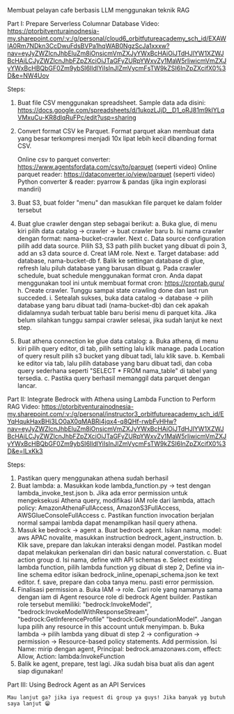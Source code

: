 Membuat pelayan cafe berbasis LLM menggunakan teknik RAG

Part I: Prepare Serverless Columnar Database
Video: https://ptorbitventurainodnesia-my.sharepoint.com/:v:/g/personal/cloud6_orbitfutureacademy_sch_id/EXAWlA0Rm7NDkn3CcDwuFdsBVPa1hqWAB0NgzScJa1xxxw?nav=eyJyZWZlcnJhbEluZm8iOnsicmVmZXJyYWxBcHAiOiJTdHJlYW1XZWJBcHAiLCJyZWZlcnJhbFZpZXciOiJTaGFyZURpYWxvZy1MaW5rIiwicmVmZXJyYWxBcHBQbGF0Zm9ybSI6IldlYiIsInJlZmVycmFsTW9kZSI6InZpZXcifX0%3D&e=NW4Uov

Steps:

1. Buat file CSV menggunakan spreadsheet. Sample data ada disini: https://docs.google.com/spreadsheets/d/1ukozLJjD__D1_oRJ81m9klYLqVMxuCu-KR8dlqRuFPc/edit?usp=sharing
2. Convert format CSV ke Parquet. Format parquet akan membuat data yang besar terkompresi menjadi 10x lipat lebih kecil dibanding format CSV.

   Online csv to parquet converter: https://www.agentsfordata.com/csv/to/parquet (seperti video)
   Online parquet reader: https://dataconverter.io/view/parquet (seperti video)
   Python converter & reader: pyarrow & pandas (jika ingin explorasi mandiri)
3. Buat S3, buat folder "menu" dan masukkan file parquet ke dalam folder tersebut
4. Buat glue crawler dengan step sebagai berikut:
   a. Buka glue, di menu kiri pilih data catalog -> crawler -> buat crawler baru
   b. Isi nama crawler dengan format: nama-bucket-crawler. Next
   c. Data source configuration pilih add data source. Pilih S3, S3 path pilih bucket yang dibuat di poin 3, add an s3 data source
   d. Creat IAM role. Next
   e. Target database: add database, nama-bucket-db
   f. Balik ke settingan database di glue, refresh lalu piluh database yang barusan dibuat
   g. Pada crawler schedule, buat schedule menggunakan format cron. Anda dapat menggunakan tool ini untuk membuat format cron: https://crontab.guru/
   h. Create crawler. Tunggu sampai state crawling done dan last run succeded.
   i. Setealah sukses, buka data catalog -> database -> pilih database yang baru dibuat tadi (nama-bucket-db) dan cek apakah didalamnya sudah terbuat table baru berisi menu di parquet kita. Jika belum silahkan tunggu sampai crawler selesai, jika sudah lanjut ke next step.
5. Buat athena connection ke glue data catalog:
   a. Buka athena, di menu kiri pilih query editor, di tab, pilih setting lalu klik manage. pada Location of query result pilih s3 bucket yang dibuat tadi, lalu klik save.
   b. Kembali ke editor via tab, lalu pilih database yang baru dibuat tadi, dan coba query sederhana seperti "SELECT * FROM nama_table" di tabel yang tersedia.
   c. Pastika query berhasil memanggil data parquet dengan lancar.

Part II: Integrate Bedrock with Athena using Lambda Function to Perform RAG
Video: https://ptorbitventurainodnesia-my.sharepoint.com/:v:/g/personal/instructor3_orbitfutureacademy_sch_id/EYqHqukHaxBHi3LO0aX0qMABRi4jqx4-q8QHf-rwbFvHHw?nav=eyJyZWZlcnJhbEluZm8iOnsicmVmZXJyYWxBcHAiOiJTdHJlYW1XZWJBcHAiLCJyZWZlcnJhbFZpZXciOiJTaGFyZURpYWxvZy1MaW5rIiwicmVmZXJyYWxBcHBQbGF0Zm9ybSI6IldlYiIsInJlZmVycmFsTW9kZSI6InZpZXcifX0%3D&e=ILxKk3

Steps:

1. Pastikan query menggunakan athena sudah berhasil
2. Buat lambda:
   a. Masukkan kode lambda_function.py -> test dengan lambda_invoke_test.json
   b. Jika ada error permission untuk mengeksekusi Athena query, modifikasi IAM role dari lambda, attach policy: AmazonAthenaFullAccess, AmazonS3FullAccess, AWSGlueConsoleFullAccess
   c. Pastikan function invocation berjalan normal sampai lambda dapat menampilkan hasil query athena.
3. Masuk ke bedrock -> agent
   a. Buat bedrock agent. Isikan nama, model: aws APAC novalite, masukkan instruction bedrock_agent_instruction.
   b. Klik save, prepare dan lakukan interaksi dengan model. Pastikan model dapat melakukan perkenalan diri dan basic natural converstation.
   c. Buat action group
   d. Isi nama, define with API schemas
   e. Select existing lambda function, pilih lambda function yg dibuat di step 2, Define via in-line schema editor isikan bedrock_inline_openapi_schema.json ke text editor.
   f. save, prepare dan coba tanya menu. pasti error permission.
4. Finalisasi permission
   a. Buka IAM -> role. Cari role yang namanya sama dengan iam di Agent resource role di bedrock Agent builder.
   Pastikan role tersebut memiliki: "bedrock:InvokeModel", "bedrock:InvokeModelWithResponseStream", "bedrock:GetInferenceProfile" "bedrock:GetFoundationModel". Jangan lupa pilih any resource in this account untuk menyimpan.
   b. Buka lambda -> pilih lambda yang dibuat di step 2 -> configuration -> permission -> Resource-based policy statements. Add permission.
   Isi Name: mirip dengan agent, Principal: bedrock.amazonaws.com, effect: Allow, Action: lambda:InvokeFunction
5. Balik ke agent, prepare, test lagi. Jika sudah bisa buat alis dan agent siap digunakan!

Part III: Using Bedrock Agent as an API Services

```
Mau lanjut ga? jika iya request di group ya guys! Jika banyak yg butuh saya lanjut 😁
```
